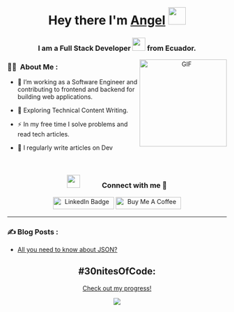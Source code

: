 <p style='margin-right'><img src="https://komarev.com/ghpvc/?username=bytecodesky&style=flat-square&color=blue" alt=""></p>

<h1 align="center">Hey there I'm <a href='https://www.bytecodesky.me' target='_blank'>Angel</a> <img src="https://media.giphy.com/media/hvRJCLFzcasrR4ia7z/giphy.gif" width="40"></h1>
<h3 align='center'>I am a Full Stack Developer <img src="https://media.giphy.com/media/WUlplcMpOCEmTGBtBW/giphy.gif" width="30"> from Ecuador.</h3>
<a target='_blank' align='center'>
    <img align="right" top="500" height="200" width="200" alt="GIF" src="https://media.giphy.com/media/M9gbBd9nbDrOTu1Mqx/giphy.gif"/>
</a>

### :woman_technologist: &nbsp;About Me :

- 🔭 I’m working as a Software Engineer and contributing to frontend and backend for building web applications.

- 🌱 Exploring Technical Content Writing.

- ⚡ In my free time I solve problems and read tech articles.

- 📝 I regularly write articles on Dev
<br/>
<h3 align="center" > <img src="https://media.giphy.com/media/iY8CRBdQXODJSCERIr/giphy.gif" width="30" height="30" style="margin-right: 50px;">Connect with me 🤝 </h3>

<p align='center'>
    <div align='center'>
        <a style='margin-left' href="https://www.linkedin.com/in/angel-barre"><img src="https://img.shields.io/badge/LinkedIn-blue?style=for-the-badge&logo=linkedin&logoColor=white" alt="LinkedIn Badge" height='28' width="140"></a>
            <a href="https://buymeacoffee.com/bytecodesky" target="_blank"><img src="https://cdn.buymeacoffee.com/buttons/default-orange.png" alt="Buy Me A Coffee" height="28" width="150"></a>
    </div>
</p>

---

### ✍️ Blog Posts : 

<!-- BLOG-POST-LIST:START -->
- [All you need to know about JSON?](https://dev.to/bytecodesky/test-hka)
<!-- BLOG-POST-LIST:END -->

<div align="center">
    <h2>#30nitesOfCode:</h2>
    <a href="https://www.codedex.io/@bytecodesky/30-nites-of-code">Check out my progress!</a>
    <p><img src="https://www.codedex.io/api/petStatus?user=bytecodesky"></p>
</div>
